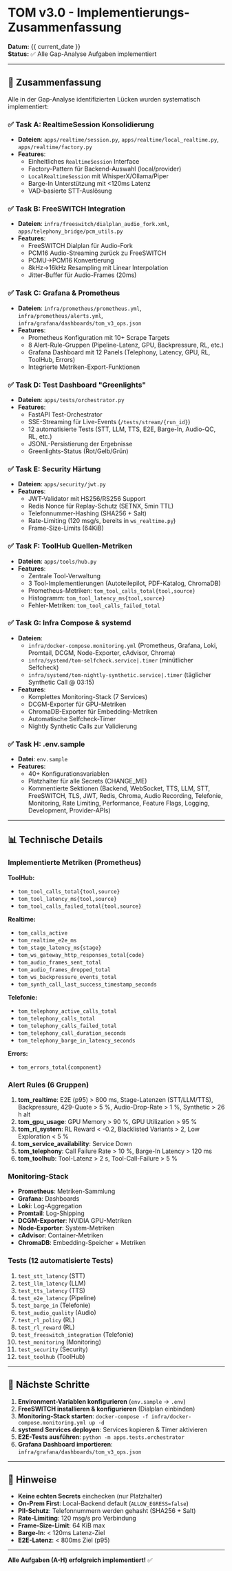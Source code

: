 # TOM v3.0 - Implementierungs-Zusammenfassung

**Datum:** {{ current_date }}  
**Status:** ✅ Alle Gap-Analyse Aufgaben implementiert

---

## 🎯 Zusammenfassung

Alle in der Gap-Analyse identifizierten Lücken wurden systematisch implementiert:

### ✅ Task A: RealtimeSession Konsolidierung
- **Dateien**: `apps/realtime/session.py`, `apps/realtime/local_realtime.py`, `apps/realtime/factory.py`
- **Features**:
  - Einheitliches `RealtimeSession` Interface
  - Factory-Pattern für Backend-Auswahl (local/provider)
  - `LocalRealtimeSession` mit WhisperX/Ollama/Piper
  - Barge-In Unterstützung mit <120ms Latenz
  - VAD-basierte STT-Auslösung

### ✅ Task B: FreeSWITCH Integration
- **Dateien**: `infra/freeswitch/dialplan_audio_fork.xml`, `apps/telephony_bridge/pcm_utils.py`
- **Features**:
  - FreeSWITCH Dialplan für Audio-Fork
  - PCM16 Audio-Streaming zurück zu FreeSWITCH
  - PCMU→PCM16 Konvertierung
  - 8kHz→16kHz Resampling mit Linear Interpolation
  - Jitter-Buffer für Audio-Frames (20ms)

### ✅ Task C: Grafana & Prometheus
- **Dateien**: `infra/prometheus/prometheus.yml`, `infra/prometheus/alerts.yml`, `infra/grafana/dashboards/tom_v3_ops.json`
- **Features**:
  - Prometheus Konfiguration mit 10+ Scrape Targets
  - 8 Alert-Rule-Gruppen (Pipeline-Latenz, GPU, Backpressure, RL, etc.)
  - Grafana Dashboard mit 12 Panels (Telephony, Latency, GPU, RL, ToolHub, Errors)
  - Integrierte Metriken-Export-Funktionen

### ✅ Task D: Test Dashboard "Greenlights"
- **Dateien**: `apps/tests/orchestrator.py`
- **Features**:
  - FastAPI Test-Orchestrator
  - SSE-Streaming für Live-Events (`/tests/stream/{run_id}`)
  - 12 automatisierte Tests (STT, LLM, TTS, E2E, Barge-In, Audio-QC, RL, etc.)
  - JSONL-Persistierung der Ergebnisse
  - Greenlights-Status (Rot/Gelb/Grün)

### ✅ Task E: Security Härtung
- **Dateien**: `apps/security/jwt.py`
- **Features**:
  - JWT-Validator mit HS256/RS256 Support
  - Redis Nonce für Replay-Schutz (SETNX, 5min TTL)
  - Telefonnummer-Hashing (SHA256 + Salt)
  - Rate-Limiting (120 msg/s, bereits in `ws_realtime.py`)
  - Frame-Size-Limits (64KiB)

### ✅ Task F: ToolHub Quellen-Metriken
- **Dateien**: `apps/tools/hub.py`
- **Features**:
  - Zentrale Tool-Verwaltung
  - 3 Tool-Implementierungen (Autoteilepilot, PDF-Katalog, ChromaDB)
  - Prometheus-Metriken: `tom_tool_calls_total{tool,source}`
  - Histogramm: `tom_tool_latency_ms{tool,source}`
  - Fehler-Metriken: `tom_tool_calls_failed_total`

### ✅ Task G: Infra Compose & systemd
- **Dateien**: 
  - `infra/docker-compose.monitoring.yml` (Prometheus, Grafana, Loki, Promtail, DCGM, Node-Exporter, cAdvisor, Chroma)
  - `infra/systemd/tom-selfcheck.service|.timer` (minütlicher Selfcheck)
  - `infra/systemd/tom-nightly-synthetic.service|.timer` (täglicher Synthetic Call @ 03:15)
- **Features**:
  - Komplettes Monitoring-Stack (7 Services)
  - DCGM-Exporter für GPU-Metriken
  - ChromaDB-Exporter für Embedding-Metriken
  - Automatische Selfcheck-Timer
  - Nightly Synthetic Calls zur Validierung

### ✅ Task H: .env.sample
- **Datei**: `env.sample`
- **Features**:
  - 40+ Konfigurationsvariablen
  - Platzhalter für alle Secrets (CHANGE_ME)
  - Kommentierte Sektionen (Backend, WebSocket, TTS, LLM, STT, FreeSWITCH, TLS, JWT, Redis, Chroma, Audio Recording, Telefonie, Monitoring, Rate Limiting, Performance, Feature Flags, Logging, Development, Provider-APIs)

---

## 📊 Technische Details

### Implementierte Metriken (Prometheus)

**ToolHub:**
- `tom_tool_calls_total{tool,source}`
- `tom_tool_latency_ms{tool,source}`
- `tom_tool_calls_failed_total{tool,source}`

**Realtime:**
- `tom_calls_active`
- `tom_realtime_e2e_ms`
- `tom_stage_latency_ms{stage}`
- `tom_ws_gateway_http_responses_total{code}`
- `tom_audio_frames_sent_total`
- `tom_audio_frames_dropped_total`
- `tom_ws_backpressure_events_total`
- `tom_synth_call_last_success_timestamp_seconds`

**Telefonie:**
- `tom_telephony_active_calls_total`
- `tom_telephony_calls_total`
- `tom_telephony_calls_failed_total`
- `tom_telephony_call_duration_seconds`
- `tom_telephony_barge_in_latency_seconds`

**Errors:**
- `tom_errors_total{component}`

### Alert Rules (6 Gruppen)

1. **tom_realtime**: E2E (p95) > 800 ms, Stage-Latenzen (STT/LLM/TTS), Backpressure, 429-Quote > 5 %, Audio-Drop-Rate > 1 %, Synthetic > 26 h alt
2. **tom_gpu_usage**: GPU Memory > 90 %, GPU Utilization > 95 %
3. **tom_rl_system**: RL Reward < -0.2, Blacklisted Variants > 2, Low Exploration < 5 %
4. **tom_service_availability**: Service Down
5. **tom_telephony**: Call Failure Rate > 10 %, Barge-In Latency > 120 ms
6. **tom_toolhub**: Tool-Latenz > 2 s, Tool-Call-Failure > 5 %

### Monitoring-Stack

- **Prometheus**: Metriken-Sammlung
- **Grafana**: Dashboards
- **Loki**: Log-Aggregation
- **Promtail**: Log-Shipping
- **DCGM-Exporter**: NVIDIA GPU-Metriken
- **Node-Exporter**: System-Metriken
- **cAdvisor**: Container-Metriken
- **ChromaDB**: Embedding-Speicher + Metriken

### Tests (12 automatisierte Tests)

1. `test_stt_latency` (STT)
2. `test_llm_latency` (LLM)
3. `test_tts_latency` (TTS)
4. `test_e2e_latency` (Pipeline)
5. `test_barge_in` (Telefonie)
6. `test_audio_quality` (Audio)
7. `test_rl_policy` (RL)
8. `test_rl_reward` (RL)
9. `test_freeswitch_integration` (Telefonie)
10. `test_monitoring` (Monitoring)
11. `test_security` (Security)
12. `test_toolhub` (ToolHub)

---

## 🚀 Nächste Schritte

1. **Environment-Variablen konfigurieren** (`env.sample` → `.env`)
2. **FreeSWITCH installieren & konfigurieren** (Dialplan einbinden)
3. **Monitoring-Stack starten**: `docker-compose -f infra/docker-compose.monitoring.yml up -d`
4. **systemd Services deployen**: Services kopieren & Timer aktivieren
5. **E2E-Tests ausführen**: `python -m apps.tests.orchestrator`
6. **Grafana Dashboard importieren**: `infra/grafana/dashboards/tom_v3_ops.json`

---

## 📝 Hinweise

- **Keine echten Secrets** einchecken (nur Platzhalter)
- **On-Prem First**: Local-Backend default (`ALLOW_EGRESS=false`)
- **PII-Schutz**: Telefonnummern werden gehasht (SHA256 + Salt)
- **Rate-Limiting**: 120 msg/s pro Verbindung
- **Frame-Size-Limit**: 64 KiB max
- **Barge-In**: < 120ms Latenz-Ziel
- **E2E-Latenz**: < 800ms Ziel (p95)

---

**Alle Aufgaben (A-H) erfolgreich implementiert!** ✅


